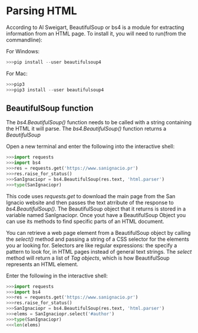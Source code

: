 # Parsing HTML
According to Al Sweigart, BeautifulSoup or bs4 is a module for extracting information from an HTML page. To install it, you will need to run(from the commandline):

For Windows:
```python
>>>pip install --user beautifulsoup4 
```
For Mac:
```python
>>>pip3 
>>>pip3 install --user beautifulsoup4 
```

## BeautifulSoup function
The *bs4.BeautifulSoup()* function needs to be called with a string containing the HTML it will parse. The *bs4.BeautifulSoup()* function returns a *BeautifulSoup* 

Open a new terminal and enter the following into the interactive shell:
```python
>>>import requests
>>>import bs4
>>>res = requests.get('https://www.sanignacio.pr')
>>>res.raise_for_status()
>>>SanIgnaciopr = bs4.BeautifulSoup(res.text, 'html.parser')
>>>type(SanIgnaciopr)
```
This code uses *requests.get* to download the main page from the San Ignacio website and then passes the text atrribute of the response to *bs4.BeautifulSoup()*. The BeautifulSoup object that it returns is stored in a variable named SanIgnaciopr. Once yout have a BeautifulSoup Object you can use its methods to find specific parts of an HTML document. 

You can retrieve a web page element from a BeautifulSoup object by calling the *select()* method and passing a string of a CSS selector for the elements you ar looking for. Selectors are like regular expressions: the specify a pattern to look for, in HTML pages instead of general text strings.  The *select* method will return a list of *Tag objects*, which is how BeautifulSoup represents an HTML element. 

Enter the following in the interactive shell:
```python
>>>import requests
>>>import bs4
>>>res = requests.get('https://www.sanignacio.pr')
>>>res.raise_for_status()
>>>SanIgnaciopr = bs4.BeautifulSoup(res.text, 'html.parser')
>>>elems = SanIgnaciopr.select('#author')
>>>type(SanIgnaciopr)
<<<len(elems)
```

